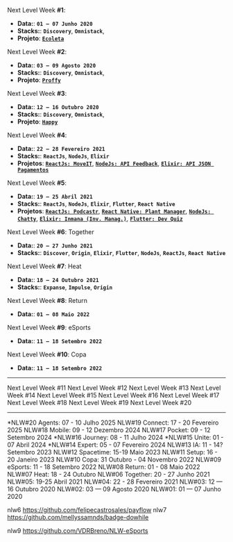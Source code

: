 Next Level Week **#1**:

- **Data:**: **`01 — 07 Junho 2020`**
- **Stacks:**: **`Discovery`**, **`Omnistack`**, 
- **Projeto**: [__**`Ecoleta`**__](./projects.md)

Next Level Week **#2**:

- **Data:**: **`03 — 09 Agosto 2020`**
- **Stacks:**: **`Discovery`**, **`Omnistack`**, 
- **Projeto**: [__**`Proffy`**__](./projects.md)

Next Level Week **#3**:

- **Data:**: **`12 — 16 Outubro 2020`**
- **Stacks:**: **`Discovery`**, **`Omnistack`**, 
- **Projeto**: [__**`Happy`**__](./projects.md)

Next Level Week **#4**:

- **Data:**: **`22 — 28 Fevereiro 2021`**
- **Stacks:**: **`ReactJs`**, **`NodeJs`**, **`Elixir`** 
- **Projetos**: [__**`ReactJs: MoveIT`**__](./projects.md), [__**`NodeJs: API Feedback`**__](./projects.md), [__**`Elixir: API JSON Pagamentos`**__](./projects.md)


Next Level Week **#5**:

- **Data:**: **`19 — 25 Abril 2021`**
- **Stacks:**: **`ReactJs`**, **`NodeJs`**, **`Elixir`**, **`Flutter`**, **`React Native`** 
- **Projetos**: [__**`ReactJs: Podcastr`**__](./projects.md), [__**`React Native: Plant Manager`**__](./projects.md), [__**`NodeJs: Chatty`**__](./projects.md), [__**`Elixir: Inmana (Inv. Manag.)`**__](./projects.md), [__**`Flutter: Dev Quiz`**__](./projects.md)


Next Level Week **#6**: Together

- **Data:**: **`20 — 27 Junho 2021`**
- **Stacks:**: **`Discover`**, **`Origin`**, **`Elixir`**, **`Flutter`**, **`NodeJs`**, **`ReactJs`**, **`React Native`**
<!-- - **Projeto**: [__**`Ecoleta`**__](./projects.md) -->


Next Level Week **#7**: Heat

- **Data:**: **`18 — 24 Outubro 2021`**
- **Stacks:**: **`Expanse`**, **`Impulse`**, **`Origin`**
<!-- - **Projeto**: [__**`Ecoleta`**__](./projects.md) -->

Next Level Week **#8**: Return

- **Data:**: **`01 — 08 Maio 2022`**
<!-- - **Stacks:**: **`Expanse`**, **`Impulse`**, **`Origin`** -->
<!-- - **Projeto**: [__**`Ecoleta`**__](./projects.md) -->

Next Level Week **#9**: eSports

- **Data:**: **`11 — 18 Setembro 2022`**
<!-- - **Stacks:**: **`Expanse`**, **`Impulse`**, **`Origin`** -->
<!-- - **Projeto**: [__**`Ecoleta`**__](./projects.md) -->

Next Level Week **#10**: Copa

- **Data:**: **`11 — 18 Setembro 2022`**
<!-- - **Stacks:**: **`Expanse`**, **`Impulse`**, **`Origin`** -->
<!-- - **Projeto**: [__**`Ecoleta`**__](./projects.md) -->

--------

Next Level Week #11
Next Level Week #12
Next Level Week #13
Next Level Week #14
Next Level Week #15
Next Level Week #16
Next Level Week #17
Next Level Week #18
Next Level Week #19
Next Level Week #20



--------
*NLW#20 Agents: 07 - 10 Julho 2025
NLW#19 Connect: 17 - 20 Fevereiro 2025
NLW#18 Mobile: 09 - 12 Dezembro 2024
NLW#17 Pocket: 09 - 12 Setembro 2024
*NLW#16 Journey: 08 - 11 Julho 2024
*NLW#15 Unite: 01 - 07 Abril 2024
*NLW#14 Expert: 05 - 07 Fevereiro 2024
NLW#13 IA: 11 - 14? Setembro 2023
NLW#12 Spacetime: 15-19 Maio 2023
NLW#11 Setup: 16 - 20 Janeiro 2023
NLW#10 Copa: 31 Outubro - 04 Novembro 2022
NLW#09 eSports: 11 - 18 Setembro 2022
NLW#08 Return: 01 - 08 Maio 2022
NLW#07 Heat: 18 - 24 Outubro
NLW#06 Together: 20 - 27 Junho 2021
NLW#05: 19-25 Abril 2021
NLW#04: 22 - 28 Fevereiro 2021
NLW#03: 12 — 16 Outubro 2020
NLW#02: 03 — 09 Agosto 2020
NLW#01: 01 — 07 Junho 2020


nlw6 https://github.com/felipecastrosales/payflow
nlw7 https://github.com/mellyssamnds/badge-dowhile

nlw9 https://github.com/VDRBreno/NLW-eSports